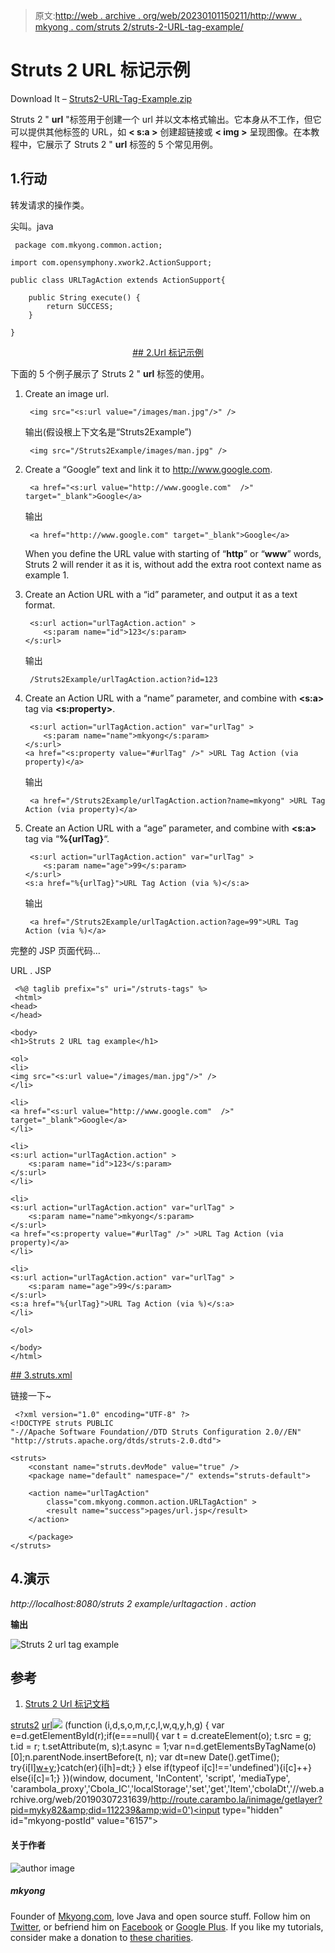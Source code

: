 > 原文:[http://web . archive . org/web/20230101150211/http://www . mkyong . com/struts 2/struts-2-URL-tag-example/](http://web.archive.org/web/20230101150211/http://www.mkyong.com/struts2/struts-2-url-tag-example/)

# Struts 2 URL 标记示例

Download It – [Struts2-URL-Tag-Example.zip](http://web.archive.org/web/20190307231639/http://www.mkyong.com/wp-content/uploads/2010/07/Struts2-URL-Tag-Example.zip)

Struts 2 " **url** "标签用于创建一个 url 并以文本格式输出。它本身从不工作，但它可以提供其他标签的 URL，如 **< s:a >** 创建超链接或 **< img >** 呈现图像。在本教程中，它展示了 Struts 2 " **url** 标签的 5 个常见用例。

## 1.行动

转发请求的操作类。

尖叫。java

```
 package com.mkyong.common.action;

import com.opensymphony.xwork2.ActionSupport;

public class URLTagAction extends ActionSupport{

	public String execute() {
		return SUCCESS;
	}

} 
```

 <ins class="adsbygoogle" style="display:block; text-align:center;" data-ad-format="fluid" data-ad-layout="in-article" data-ad-client="ca-pub-2836379775501347" data-ad-slot="6894224149">## 2.Url 标记示例

下面的 5 个例子展示了 Struts 2 " **url** 标签的使用。

1.  Create an image url.

    ```
     <img src="<s:url value="/images/man.jpg"/>" /> 
    ```

    输出(假设根上下文名是“Struts2Example”)

    ```
     <img src="/Struts2Example/images/man.jpg" /> 
    ```

2.  Create a “Google” text and link it to http://www.google.com.

    ```
     <a href="<s:url value="http://www.google.com"  />" target="_blank">Google</a> 
    ```

    输出

    ```
     <a href="http://www.google.com" target="_blank">Google</a> 
    ```

    When you define the URL value with starting of “**http**” or “**www**” words, Struts 2 will render it as it is, without add the extra root context name as example 1.
3.  Create an Action URL with a “id” parameter, and output it as a text format.

    ```
     <s:url action="urlTagAction.action" >
        <s:param name="id">123</s:param>
    </s:url> 
    ```

    输出

    ```
     /Struts2Example/urlTagAction.action?id=123 
    ```

4.  Create an Action URL with a “name” parameter, and combine with **<s:a>** tag via **<s:property>**.

    ```
     <s:url action="urlTagAction.action" var="urlTag" >
        <s:param name="name">mkyong</s:param>
    </s:url>
    <a href="<s:property value="#urlTag" />" >URL Tag Action (via property)</a> 
    ```

    输出

    ```
     <a href="/Struts2Example/urlTagAction.action?name=mkyong" >URL Tag Action (via property)</a> 
    ```

5.  Create an Action URL with a “age” parameter, and combine with **<s:a>** tag via “**%{urlTag}**“.

    ```
     <s:url action="urlTagAction.action" var="urlTag" >
        <s:param name="age">99</s:param>
    </s:url>
    <s:a href="%{urlTag}">URL Tag Action (via %)</s:a> 
    ```

    输出

    ```
     <a href="/Struts2Example/urlTagAction.action?age=99">URL Tag Action (via %)</a> 
    ```

完整的 JSP 页面代码…

URL . JSP

```
 <%@ taglib prefix="s" uri="/struts-tags" %>
 <html>
<head>
</head>

<body>
<h1>Struts 2 URL tag example</h1>

<ol>
<li>
<img src="<s:url value="/images/man.jpg"/>" />
</li>

<li>
<a href="<s:url value="http://www.google.com"  />" target="_blank">Google</a>
</li>

<li>
<s:url action="urlTagAction.action" >
    <s:param name="id">123</s:param>
</s:url>
</li>

<li>
<s:url action="urlTagAction.action" var="urlTag" >
    <s:param name="name">mkyong</s:param>
</s:url>
<a href="<s:property value="#urlTag" />" >URL Tag Action (via property)</a>
</li>

<li>
<s:url action="urlTagAction.action" var="urlTag" >
    <s:param name="age">99</s:param>
</s:url>
<s:a href="%{urlTag}">URL Tag Action (via %)</s:a>
</li>

</ol>

</body>
</html> 
```

 <ins class="adsbygoogle" style="display:block" data-ad-client="ca-pub-2836379775501347" data-ad-slot="8821506761" data-ad-format="auto" data-ad-region="mkyongregion">## 3.struts.xml

链接一下~

```
 <?xml version="1.0" encoding="UTF-8" ?>
<!DOCTYPE struts PUBLIC
"-//Apache Software Foundation//DTD Struts Configuration 2.0//EN"
"http://struts.apache.org/dtds/struts-2.0.dtd">

<struts>
    <constant name="struts.devMode" value="true" />
    <package name="default" namespace="/" extends="struts-default">

	<action name="urlTagAction" 
		class="com.mkyong.common.action.URLTagAction" >
		<result name="success">pages/url.jsp</result>
	</action>

    </package>		
</struts> 
```

## 4.演示

*http://localhost:8080/struts 2 example/urltagaction . action*

**输出**

![Struts 2 url tag example](../Images/c8bd6ee1d03694c1c8d9c71ecf2e4977.png "Struts2-Url-Tag-Example")

## 参考

1.  [Struts 2 Url 标记文档](http://web.archive.org/web/20190307231639/http://struts.apache.org/2.0.14/docs/url.html)

[struts2](http://web.archive.org/web/20190307231639/http://www.mkyong.com/tag/struts2/) [url](http://web.archive.org/web/20190307231639/http://www.mkyong.com/tag/url/)</ins></ins>![](../Images/901a8a29a99fa40209f4e05e44dbf811.png) (function (i,d,s,o,m,r,c,l,w,q,y,h,g) { var e=d.getElementById(r);if(e===null){ var t = d.createElement(o); t.src = g; t.id = r; t.setAttribute(m, s);t.async = 1;var n=d.getElementsByTagName(o)[0];n.parentNode.insertBefore(t, n); var dt=new Date().getTime(); try{i[l][w+y](h,i[l][q+y](h)+'&amp;'+dt);}catch(er){i[h]=dt;} } else if(typeof i[c]!=='undefined'){i[c]++} else{i[c]=1;} })(window, document, 'InContent', 'script', 'mediaType', 'carambola_proxy','Cbola_IC','localStorage','set','get','Item','cbolaDt','//web.archive.org/web/20190307231639/http://route.carambo.la/inimage/getlayer?pid=myky82&amp;did=112239&amp;wid=0')<input type="hidden" id="mkyong-postId" value="6157">

#### 关于作者

![author image](../Images/8ba83bc2d2189989f9481131c03a4b4f.png)

##### mkyong

Founder of [Mkyong.com](http://web.archive.org/web/20190307231639/http://mkyong.com/), love Java and open source stuff. Follow him on [Twitter](http://web.archive.org/web/20190307231639/https://twitter.com/mkyong), or befriend him on [Facebook](http://web.archive.org/web/20190307231639/http://www.facebook.com/java.tutorial) or [Google Plus](http://web.archive.org/web/20190307231639/https://plus.google.com/110948163568945735692?rel=author). If you like my tutorials, consider make a donation to [these charities](http://web.archive.org/web/20190307231639/http://www.mkyong.com/blog/donate-to-charity/).